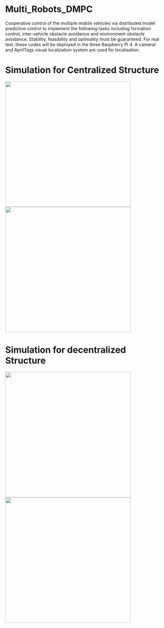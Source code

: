 # Multi_Robots_DMPC
Cooperative control of the multiple mobile vehicles via distributed model predictive control to implement the following tasks including formation control, inter-vehicle obstacle avoidance and environment obstacle avoidance. Stability, feasibility and optimality must be guaranteed. For real test, these codes will be deployed in the three Raspberry PI 4. A cameral and AprilTags visual localization system are used for localisation.
# Simulation for Centralized Structure
<img width="400" heigth="400" src="https://github.com/HAOLI-TUKL/Multi_Robots_DMPC/blob/master/pic/flower.gif"/>
<img width="400" heigth="400" src="https://github.com/HAOLI-TUKL/Multi_Robots_DMPC/blob/master/pic/form_cen.gif">

# Simulation for decentralized Structure
<img width="400" heigth="400" src="https://github.com/HAOLI-TUKL/Multi_Robots_DMPC/blob/master/pic/dmpc1.gif">
<img width="400" heigth="400" src="https://github.com/HAOLI-TUKL/Multi_Robots_DMPC/blob/master/pic/dmpc2.gif">
